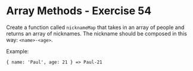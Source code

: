 # Array Methods - Exercise 54

Create a function called `nicknameMap` that takes in an array of people and returns an array of nicknames. The nickname should be composed in this way: `<name>-<age>`.

Example:

```
{ name: 'Paul', age: 21 } => Paul-21
```

